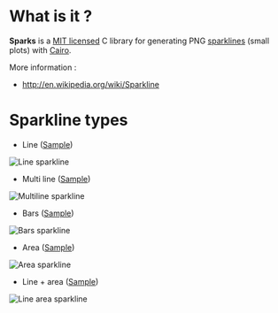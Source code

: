 # What is it ?

**Sparks** is a [MIT licensed](https://github.com/thomas-quemard/sparks/blob/master/LICENSE) C library for generating PNG [sparklines](http://en.wikipedia.org/wiki/Sparkline) (small
plots) with [Cairo](http://cairographics.org/).

More information :

* http://en.wikipedia.org/wiki/Sparkline



# Sparkline types

* Line ([Sample](https://github.com/thomas-quemard/sparks/blob/master/examples/line.c))

![Line sparkline](https://github.com/thomas-quemard/sparks/raw/master/examples/line.png)

* Multi line ([Sample](https://github.com/thomas-quemard/sparks/blob/master/examples/multi_line.c))

![Multiline sparkline](https://github.com/thomas-quemard/sparks/raw/master/examples/multi_line.png)

* Bars ([Sample](https://github.com/thomas-quemard/sparks/blob/master/examples/bars.c))

![Bars sparkline](https://github.com/thomas-quemard/sparks/raw/master/examples/bars.png)

* Area ([Sample](https://github.com/thomas-quemard/sparks/blob/master/examples/area.c))

![Area sparkline](https://github.com/thomas-quemard/sparks/raw/master/examples/area.png)

* Line + area ([Sample](https://github.com/thomas-quemard/sparks/blob/master/examples/line_area.c))

![Line area sparkline](https://github.com/thomas-quemard/sparks/raw/master/examples/line_area.png)
